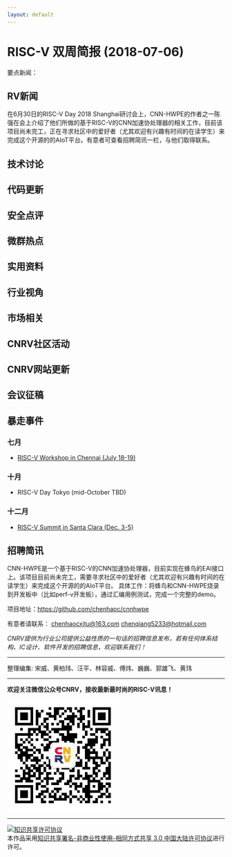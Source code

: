 ```yaml
---
layout: default
---
```


# RISC-V 双周简报 (2018-07-06)

要点新闻：



## RV新闻

在6月30日的RISC-V Day 2018 Shanghai研讨会上，CNN-HWPE的作者之一陈强在会上介绍了他们所做的基于RISC-V的CNN加速协处理器的相关工作，目前该项目尚未完工，正在寻求社区中的爱好者（尤其欢迎有兴趣有时间的在读学生）来完成这个开源的的AIoT平台。有意者可查看招聘简讯一栏，与他们取得联系。

## 技术讨论



## 代码更新

## 安全点评

## 微群热点

## 实用资料

## 行业视角

## 市场相关


## CNRV社区活动

## CNRV网站更新

## 会议征稿


## 暴走事件

### 七月

- [RISC-V Workshop in Chennai (July 18-19)](http://cts.businesswire.com/ct/CT?id=smartlink&url=https%3A%2F%2Ftmt.knect365.com%2Frisc-v-workshop-india%2F&esheet=51792917&newsitemid=20180423005251&lan=en-US&anchor=RISC-V+Workshop+in+Chennai&index=3&md5=7988b5018298bbae9b8603d7779b3b4b)

### 十月

- RISC-V Day Tokyo (mid-October TBD)

### 十二月

- [RISC-V Summit in Santa Clara (Dec. 3-5)](http://cts.businesswire.com/ct/CT?id=smartlink&url=https%3A%2F%2Ftmt.knect365.com%2Frisc-v-summit%2F&esheet=51792917&newsitemid=20180423005251&lan=en-US&anchor=RISC-V+Summit+in+Santa+Clara&index=4&md5=88ca965085b5b1b9b6ea996333f27e44)


## 招聘简讯

CNN-HWPE是一个基于RISC-V的CNN加速协处理器，目前实现在蜂鸟的EAI接口上。该项目目前尚未完工，需要寻求社区中的爱好者（尤其欢迎有兴趣有时间的在读学生）来完成这个开源的的AIoT平台。 具体工作：将蜂鸟和CNN-HWPE烧录到开发板中（比如perf-v开发板），通过汇编用例测试，完成一个完整的demo。

项目地址：https://github.com/chenhaoc/cnnhwpe 

有意者请联系： chenhaocxjtu@163.com  chenqiang5233@hotmail.com


_CNRV提供为行业公司提供公益性质的一句话的招聘信息发布，若有任何体系结构、IC设计、软件开发的招聘信息，欢迎联系我们！_

----

整理编集: 宋威、黄柏玮、汪平、林容威、傅炜、巍巍、郭雄飞、黄玮

----

**欢迎关注微信公众号CNRV，接收最新最时尚的RISC-V讯息！**

![CNRV微信公众号](/assets/images/cnrv_qr.png)

----

<a rel="license" href="http://creativecommons.org/licenses/by-nc-sa/3.0/cn/"><img alt="知识共享许可协议" style="border-width:0" src="https://i.creativecommons.org/l/by-nc-sa/3.0/cn/80x15.png" /></a><br />本作品采用<a rel="license" href="http://creativecommons.org/licenses/by-nc-sa/3.0/cn/">知识共享署名-非商业性使用-相同方式共享 3.0 中国大陆许可协议</a>进行许可。

